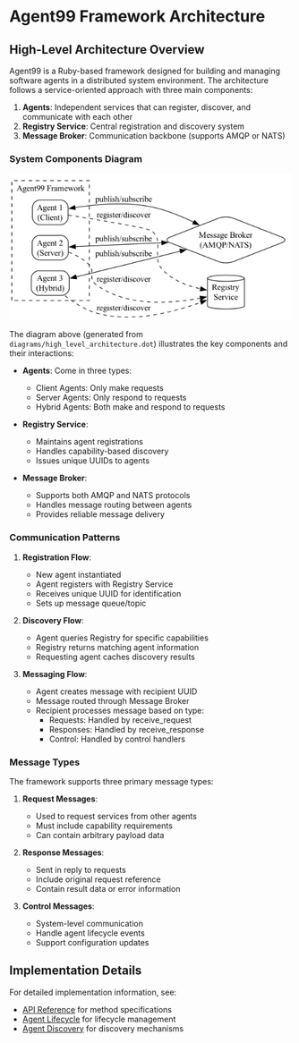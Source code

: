 # Agent99 Framework Architecture

## High-Level Architecture Overview

Agent99 is a Ruby-based framework designed for building and managing software agents in a distributed system environment. The architecture follows a service-oriented approach with three main components:

1. **Agents**: Independent services that can register, discover, and communicate with each other
2. **Registry Service**: Central registration and discovery system
3. **Message Broker**: Communication backbone (supports AMQP or NATS)

### System Components Diagram

![High Level Architecture](../assets/diagrams/high_level_architecture.png)

The diagram above (generated from `diagrams/high_level_architecture.dot`) illustrates the key components and their interactions:

- **Agents**: Come in three types:
   - Client Agents: Only make requests
   - Server Agents: Only respond to requests
   - Hybrid Agents: Both make and respond to requests

- **Registry Service**: 
   - Maintains agent registrations
   - Handles capability-based discovery
   - Issues unique UUIDs to agents

- **Message Broker**:
   - Supports both AMQP and NATS protocols
   - Handles message routing between agents
   - Provides reliable message delivery

### Communication Patterns

1. **Registration Flow**:
      - New agent instantiated
      - Agent registers with Registry Service
      - Receives unique UUID for identification
      - Sets up message queue/topic

2. **Discovery Flow**:
      - Agent queries Registry for specific capabilities
      - Registry returns matching agent information
      - Requesting agent caches discovery results

3. **Messaging Flow**:
      - Agent creates message with recipient UUID
      - Message routed through Message Broker
      - Recipient processes message based on type:
         - Requests: Handled by receive_request
         - Responses: Handled by receive_response
         - Control: Handled by control handlers

### Message Types

The framework supports three primary message types:

1. **Request Messages**: 
      - Used to request services from other agents
      - Must include capability requirements
      - Can contain arbitrary payload data

2. **Response Messages**:
      - Sent in reply to requests
      - Include original request reference
      - Contain result data or error information

3. **Control Messages**:
      - System-level communication
      - Handle agent lifecycle events
      - Support configuration updates

## Implementation Details

For detailed implementation information, see:
- [API Reference](../api-reference/agent99-base.md) for method specifications
- [Agent Lifecycle](agent-lifecycle.md) for lifecycle management
- [Agent Discovery](../framework-components/agent-discovery.md) for discovery mechanisms

